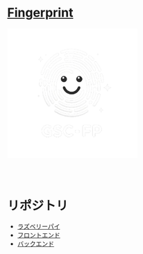 # [Fingerprint]()

<div align="center" style="display:flex;">
    <img src="logo_remove_bg.png" width="300" alt="logo"/>
</div>

<br><br/>
# リポジトリ
- [ラズベリーパイ](https://github.com/kyumin1227/python-application/tree/main/fingerPrint/fingerPrint_kyumin)
- [フロントエンド](https://github.com/kyumin1227/Fingerprint_Frontend)
- [バックエンド](https://github.com/kyumin1227/Fingerprint_Backend)
